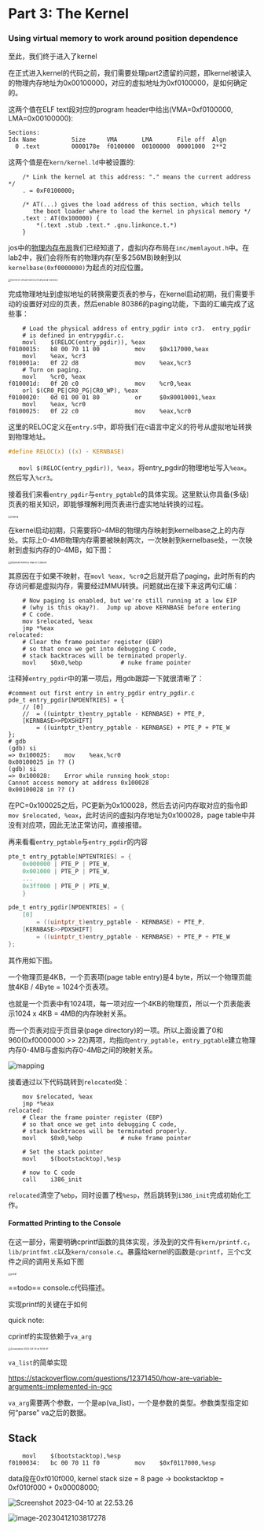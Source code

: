 # Part 3: The Kernel

### Using virtual memory to work around position dependence

至此，我们终于进入了kernel

 在正式进入kernel的代码之前，我们需要处理part2遗留的问题，即kernel被读入的物理内存地址为0x00100000，对应的虚拟地址为0xf0100000，是如何确定的。

这两个值在ELF text段对应的program header中给出(VMA=0xf0100000, LMA=0x00100000):

```
Sections:
Idx Name          Size      VMA       LMA       File off  Algn
  0 .text         0000178e  f0100000  00100000  00001000  2**2
```

这两个值是在`kern/kernel.ld`中被设置的:

```
	/* Link the kernel at this address: "." means the current address */
	. = 0xF0100000;
	
	/* AT(...) gives the load address of this section, which tells
	   the boot loader where to load the kernel in physical memory */
	.text : AT(0x100000) {
		*(.text .stub .text.* .gnu.linkonce.t.*)
	}
```

jos中的[物理内存布局](lab1_part1.md/#physical-memory-layout)我们已经知道了，虚拟内存布局在`inc/memlayout.h`中。在lab2中，我们会将所有的物理内存(至多256MB)映射到以`kernelbase(0xf0000000)`为起点的对应位置。

<img src="picture/kernel.png" alt="kernel in virtual memory & physical memory" class="center" style="zoom: 33%;" />

完成物理地址到虚拟地址的转换需要页表的参与，在kernel启动初期，我们需要手动的设置好对应的页表，然后enable 80386的paging功能，下面的汇编完成了这些事：

```
	# Load the physical address of entry_pgdir into cr3.  entry_pgdir
	# is defined in entrypgdir.c.
	movl	$(RELOC(entry_pgdir)), %eax
f0100015:	b8 00 70 11 00       	mov    $0x117000,%eax
	movl	%eax, %cr3
f010001a:	0f 22 d8             	mov    %eax,%cr3
	# Turn on paging.
	movl	%cr0, %eax
f010001d:	0f 20 c0             	mov    %cr0,%eax
	orl	$(CR0_PE|CR0_PG|CR0_WP), %eax
f0100020:	0d 01 00 01 80       	or     $0x80010001,%eax
	movl	%eax, %cr0
f0100025:	0f 22 c0             	mov    %eax,%cr0
```

这里的RELOC定义在`entry.S`中，即将我们在c语言中定义的符号从虚拟地址转换到物理地址。

```c
#define	RELOC(x) ((x) - KERNBASE)
```

`	movl $(RELOC(entry_pgdir)), %eax`，将entry_pgdir的物理地址写入`%eax`。然后写入`%cr3`。

接着我们来看`entry_pgdir`与`entry_pgtable`的具体实现。这里默认你具备(多级)页表的相关知识，即能够理解利用页表进行虚实地址转换的过程。

<img src="picture/paging.png" alt="paging" class="center" style="zoom:33%;" />

在kernel启动初期，只需要将0-4MB的物理内存映射到kernelbase之上的内存处。实际上0-4MB物理内存需要被映射两次，一次映射到kernelbase处，一次映射到虚拟内存的0-4MB，如下图：

<img src="picture/4MB.png" alt="physical memory map to 2 places" class="center" style="zoom: 33%;" />

其原因在于如果不映射，在`movl %eax, %cr0`之后就开启了paging，此时所有的内存访问都是虚拟内存，需要经过MMU转换。问题就出在接下来这两句汇编：

```
	# Now paging is enabled, but we're still running at a low EIP
	# (why is this okay?).  Jump up above KERNBASE before entering
	# C code.
	mov	$relocated, %eax
	jmp	*%eax
relocated:
	# Clear the frame pointer register (EBP)
	# so that once we get into debugging C code,
	# stack backtraces will be terminated properly.
	movl	$0x0,%ebp			# nuke frame pointer
```

注释掉`entry_pgdir`中的第一项后，用gdb跟踪一下就很清晰了：

```
#comment out first entry in entry_pgdir entry_pgdir.c
pde_t entry_pgdir[NPDENTRIES] = {
	// [0] 
	// 	= ((uintptr_t)entry_pgtable - KERNBASE) + PTE_P, 
	[KERNBASE>>PDXSHIFT]
		= ((uintptr_t)entry_pgtable - KERNBASE) + PTE_P + PTE_W
};
# gdb
(gdb) si
=> 0x100025:	mov    %eax,%cr0
0x00100025 in ?? ()
(gdb) si
=> 0x100028:	Error while running hook_stop:
Cannot access memory at address 0x100028
0x00100028 in ?? ()
```

在PC=0x100025之后，PC更新为0x100028，然后去访问内存取对应的指令即`mov $relocated, %eax`，此时访问的虚拟内存地址为0x100028，page table中并没有对应项，因此无法正常访问，直接报错。

再来看看`entry_pgtable`与`entry_pgdir`的内容

```c
pte_t entry_pgtable[NPTENTRIES] = {
	0x000000 | PTE_P | PTE_W,
	0x001000 | PTE_P | PTE_W,
	...
	0x3ff000 | PTE_P | PTE_W,
	}

pde_t entry_pgdir[NPDENTRIES] = {
	[0] 
	 	= ((uintptr_t)entry_pgtable - KERNBASE) + PTE_P, 
	[KERNBASE>>PDXSHIFT]
		= ((uintptr_t)entry_pgtable - KERNBASE) + PTE_P + PTE_W
};
```

其作用如下图。

一个物理页是4KB，一个页表项(page table entry)是4 byte，所以一个物理页能放4KB / 4Byte = 1024个页表项。

也就是一个页表中有1024项，每一项对应一个4KB的物理页，所以一个页表能表示1024 x 4KB = 4MB的内存映射关系。

而一个页表对应于页目录(page directory)的一项。所以上面设置了0和960(0xf0000000 >> 22)两项，均指向`entry_pgtable`，`entry_pgtable`建立物理内存0-4MB与虚拟内存0-4MB之间的映射关系。

![mapping](picture/pgdir.png)

接着通过以下代码跳转到`relocated`处：

```
	mov	$relocated, %eax
	jmp	*%eax
relocated:
	# Clear the frame pointer register (EBP)
	# so that once we get into debugging C code,
	# stack backtraces will be terminated properly.
	movl	$0x0,%ebp			# nuke frame pointer

	# Set the stack pointer
	movl	$(bootstacktop),%esp

	# now to C code
	call	i386_init
```

`relocated`清空了`%ebp`，同时设置了栈`%esp`，然后跳转到`i386_init`完成初始化工作。



#### Formatted Printing to the Console

在这一部分，需要明确cprintf函数的具体实现，涉及到的文件有`kern/printf.c`，`lib/printfmt.c`以及`kern/console.c`。暴露给kernel的函数是`cprintf`，三个c文件之间的调用关系如下图

<img src="picture/printf.png" alt="printf" style="zoom:33%;" />

==todo== console.c代码描述。

实现printf的关键在于如何

quick note:

cprintf的实现依赖于`va_arg`

<img src="picture/tmp/va_arg.png" alt="Screenshot 2023-04-10 at 19.14.47" style="zoom:33%;" />

`va_list`的简单实现

https://stackoverflow.com/questions/12371450/how-are-variable-arguments-implemented-in-gcc

`va_arg`需要两个参数，一个是ap(va_list)，一个是参数的类型。参数类型指定如何“parse” va之后的数据。



## Stack

```
	movl	$(bootstacktop),%esp
f0100034:	bc 00 70 11 f0       	mov    $0xf0117000,%esp
```

data段在0xf010f000, kernel stack size = 8 page  -> bookstacktop = 0xf010f000 + 0x00008000;

![Screenshot 2023-04-10 at 22.53.26](picture/tmp/stack.png)



![image-20230412103817278](picture/tmp/init.png)
